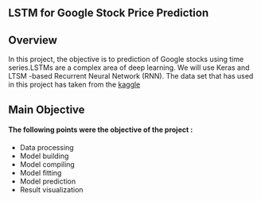 ## LSTM for Google Stock Price Prediction

## Overview

In this project, the objective is to prediction of Google stocks using time series.LSTMs are a complex area of deep learning. We will use Keras and LTSM -based Recurrent Neural Network (RNN). The data set that has used in this project has taken from the [kaggle](https://www.kaggle.com/)


## Main Objective
#### The following points were the objective of the project :

* Data processing
* Model building
* Model compiling
* Model fitting
* Model prediction
* Result visualization

